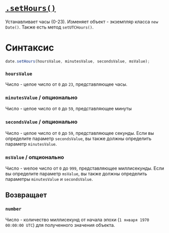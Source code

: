 # [`.setHours()`](../index.md)

Устанавливает часы (0-23). Изменяет объект - экземпляр класса `new Date()`. Также есть метод `setUTCHours()`.

# Синтаксис

```js
date.setHours(hoursValue, minutesValue, secondsValue, msValue);
```

### `hoursValue`

Число - целое число от `0` до `23`, представляющее часы.

### `minutesValue` / опционально

Число - целое число от `0` до `59`, представляющее минуты

### `secondsValue` / опционально

Число - целое число от `0` до `59`, представляющее секунды.
Если вы определите параметр `secondsValue`, вы также должны определить параметр `minutesValue`.

### `msValue` / опционально

Число - wелое число от `0` до `999`, представляющее миллисекунды.
Если вы определите параметр `msValue`, вы также должны определить параметры `minutesValue` и `secondsValue`.

## Возвращает

### `number`

Число - количество миллисекунд от начала эпохи (`1 января 1970 00:00:00 UTC`) для полученного значения объекта.
